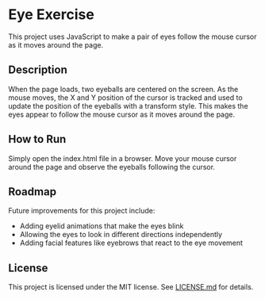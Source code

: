 # Eye Exercise 

This project uses JavaScript to make a pair of eyes follow the mouse cursor as it moves around the page.

## Description

When the page loads, two eyeballs are centered on the screen. As the mouse moves, the X and Y position of the cursor is tracked and used to update the position of the eyeballs with a transform style. This makes the eyes appear to follow the mouse cursor as it moves around the page.

## How to Run

Simply open the index.html file in a browser. Move your mouse cursor around the page and observe the eyeballs following the cursor.

## Roadmap

Future improvements for this project include:

- Adding eyelid animations that make the eyes blink
- Allowing the eyes to look in different directions independently
- Adding facial features like eyebrows that react to the eye movement

## License

This project is licensed under the MIT license. See [LICENSE.md](LICENSE) for details.
